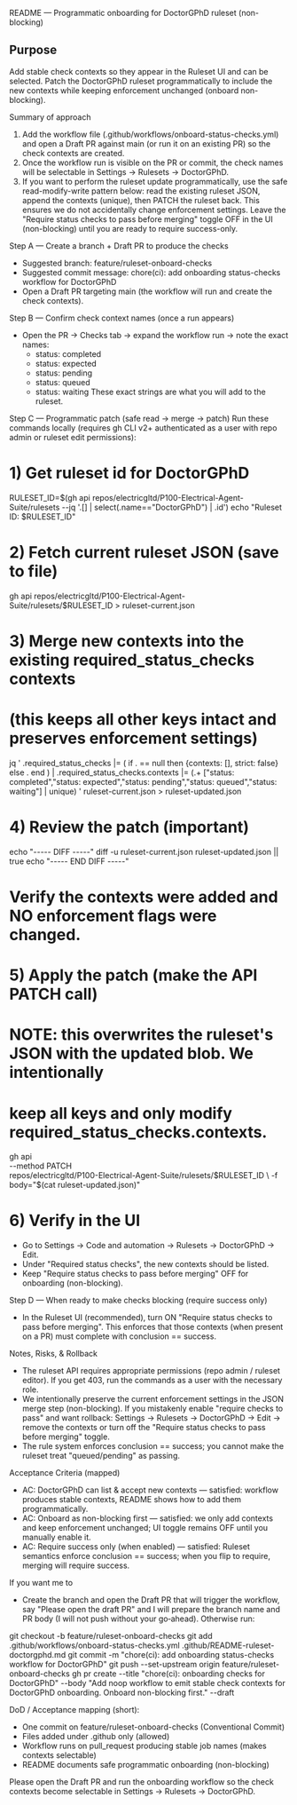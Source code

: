 README — Programmatic onboarding for DoctorGPhD ruleset (non-blocking)

Purpose
-------
Add stable check contexts so they appear in the Ruleset UI and can be selected.
Patch the DoctorGPhD ruleset programmatically to include the new contexts while keeping enforcement unchanged (onboard non-blocking).

Summary of approach
1) Add the workflow file (.github/workflows/onboard-status-checks.yml) and open a Draft PR against main (or run it on an existing PR) so the check contexts are created.
2) Once the workflow run is visible on the PR or commit, the check names will be selectable in Settings → Rulesets → DoctorGPhD.
3) If you want to perform the ruleset update programmatically, use the safe read-modify-write pattern below: read the existing ruleset JSON, append the contexts (unique), then PATCH the ruleset back. This ensures we do not accidentally change enforcement settings. Leave the "Require status checks to pass before merging" toggle OFF in the UI (non-blocking) until you are ready to require success-only.

Step A — Create a branch + Draft PR to produce the checks
- Suggested branch: feature/ruleset-onboard-checks
- Suggested commit message: chore(ci): add onboarding status-checks workflow for DoctorGPhD
- Open a Draft PR targeting main (the workflow will run and create the check contexts).

Step B — Confirm check context names (once a run appears)
- Open the PR → Checks tab → expand the workflow run → note the exact names:
    - status: completed
    - status: expected
    - status: pending
    - status: queued
    - status: waiting
  These exact strings are what you will add to the ruleset.

Step C — Programmatic patch (safe read → merge → patch)
Run these commands locally (requires gh CLI v2+ authenticated as a user with repo admin or ruleset edit permissions):

# 1) Get ruleset id for DoctorGPhD
RULESET_ID=$(gh api repos/electricgltd/P100-Electrical-Agent-Suite/rulesets --jq '.[] | select(.name=="DoctorGPhD") | .id')
echo "Ruleset ID: $RULESET_ID"

# 2) Fetch current ruleset JSON (save to file)
gh api repos/electricgltd/P100-Electrical-Agent-Suite/rulesets/$RULESET_ID > ruleset-current.json

# 3) Merge new contexts into the existing required_status_checks contexts
#    (this keeps all other keys intact and preserves enforcement settings)
jq '
  .required_status_checks |= (
    if . == null then {contexts: [], strict: false} else . end
  ) |
  .required_status_checks.contexts |= (.+ ["status: completed","status: expected","status: pending","status: queued","status: waiting"] | unique)
' ruleset-current.json > ruleset-updated.json

# 4) Review the patch (important)
echo "----- DIFF -----"
diff -u ruleset-current.json ruleset-updated.json || true
echo "----- END DIFF -----"
# Verify the contexts were added and NO enforcement flags were changed.

# 5) Apply the patch (make the API PATCH call)
# NOTE: this overwrites the ruleset's JSON with the updated blob. We intentionally
# keep all keys and only modify required_status_checks.contexts.
gh api \
  --method PATCH \
  repos/electricgltd/P100-Electrical-Agent-Suite/rulesets/$RULESET_ID \
  -f body="$(cat ruleset-updated.json)"

# 6) Verify in the UI
- Go to Settings → Code and automation → Rulesets → DoctorGPhD → Edit.
- Under "Required status checks", the new contexts should be listed.
- Keep "Require status checks to pass before merging" OFF for onboarding (non-blocking).

Step D — When ready to make checks blocking (require success only)
- In the Ruleset UI (recommended), turn ON "Require status checks to pass before merging". This enforces that those contexts (when present on a PR) must complete with conclusion == success.

Notes, Risks, & Rollback
- The ruleset API requires appropriate permissions (repo admin / ruleset editor). If you get 403, run the commands as a user with the necessary role.
- We intentionally preserve the current enforcement settings in the JSON merge step (non-blocking). If you mistakenly enable "require checks to pass" and want rollback: Settings → Rulesets → DoctorGPhD → Edit → remove the contexts or turn off the "Require status checks to pass before merging" toggle.
- The rule system enforces conclusion == success; you cannot make the ruleset treat "queued/pending" as passing.

Acceptance Criteria (mapped)
- AC: DoctorGPhD can list & accept new contexts — satisfied: workflow produces stable contexts, README shows how to add them programmatically.
- AC: Onboard as non-blocking first — satisfied: we only add contexts and keep enforcement unchanged; UI toggle remains OFF until you manually enable it.
- AC: Require success only (when enabled) — satisfied: Ruleset semantics enforce conclusion == success; when you flip to require, merging will require success.

If you want me to
- Create the branch and open the Draft PR that will trigger the workflow, say "Please open the draft PR" and I will prepare the branch name and PR body (I will not push without your go‑ahead). Otherwise run:

git checkout -b feature/ruleset-onboard-checks
git add .github/workflows/onboard-status-checks.yml .github/README-ruleset-doctorgphd.md
git commit -m "chore(ci): add onboarding status-checks workflow for DoctorGPhD"
git push --set-upstream origin feature/ruleset-onboard-checks
gh pr create --title "chore(ci): onboarding checks for DoctorGPhD" --body "Add noop workflow to emit stable check contexts for DoctorGPhD onboarding. Onboard non-blocking first." --draft

DoD / Acceptance mapping (short):
- One commit on feature/ruleset-onboard-checks (Conventional Commit)
- Files added under .github only (allowed)
- Workflow runs on pull_request producing stable job names (makes contexts selectable)
- README documents safe programmatic onboarding (non-blocking)

Please open the Draft PR and run the onboarding workflow so the check contexts become selectable in Settings → Rulesets → DoctorGPhD.
